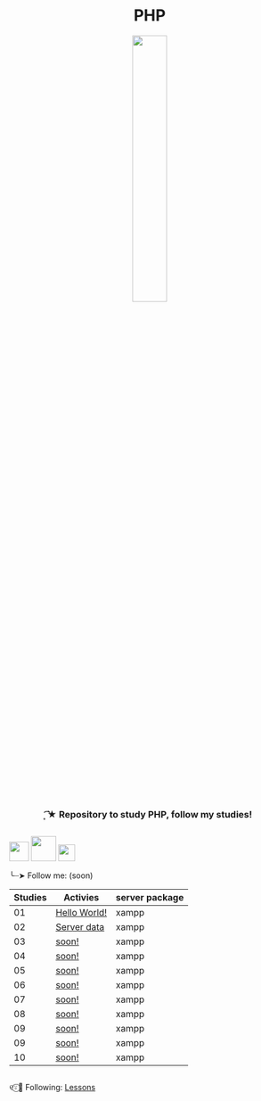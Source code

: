 <h1 align="center">
 PHP
</h1>

<div align="center">
 <img src="https://github.com/Irissuu/Java/assets/161527170/de651dca-4e82-436e-b08c-253a1377721f"  width="35%" />
</div>

<h3 align="center"> 
 ͙͘͡★ Repository to study PHP, follow my studies!
 
##

<img height="35" src="https://user-images.githubusercontent.com/25181517/192108891-d86b6220-e232-423a-bf5f-90903e6887c3.png"> <img height="45" src="https://github.com/marwin1991/profile-technology-icons/assets/76662862/dbbc299a-8356-45e4-9d2e-a6c21b4569cf">  <img height="30" src="https://img.shields.io/badge/XAMPP-FB7A24.svg?style=for-the-badge&logo=XAMPP&logoColor=white"> 

╰┈➤ Follow me: (soon)

| Studies | Activies | server package |
| ------- | -------- | -------------- |
| 01 | <a href="https://github.com/Irissuu/PHP/tree/f667b91fd3ec905d5f775f0bd6ba4d31b6d77ee9/php/HelloWorld">Hello World!</a> | xampp | 
| 02 | <a href="https://github.com/Irissuu/PHP/tree/f667b91fd3ec905d5f775f0bd6ba4d31b6d77ee9/php/ServerData">Server data</a> | xampp |
| 03 | <a href="">soon!</a> | xampp |
| 04 | <a href="">soon!</a> | xampp |
| 05 | <a href="">soon!</a> | xampp |
| 06 | <a href="">soon!</a> | xampp |
| 07 | <a href="">soon!</a> | xampp |
| 08 | <a href="">soon!</a> | xampp |
| 09 | <a href="">soon!</a> | xampp |
| 09 | <a href="">soon!</a> | xampp |
| 10 | <a href="">soon!</a> | xampp |
##
୧⍤⃝🍓 Following: <a href="https://www.youtube.com/playlist?list=PLHz_AreHm4dlFPrCXCmd5g92860x_Pbr_">Lessons</a>
